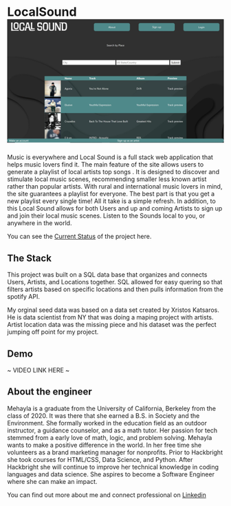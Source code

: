 # LocalSound ![The Playlist](Playlistscreenshot.JPG "A picture of the playlist")
Music is everywhere and Local Sound is a full stack web application that helps music lovers find it. The main feature of the site allows users to generate a playlist of local artists top songs . It is designed to discover and stimulate local music scenes, recommending smaller less known artist rather than popular artists. With rural and international music lovers in mind, the site guarantees a playlist for everyone. The best part is that you get a new playlist every single time! All it take is a simple refresh. In addition, to this Local Sound allows for both Users and up and coming Artists to sign up and join their local music scenes. Listen to the Sounds local to you, or anywhere in the world.


You can see the [Current Status](https://github.com/users/Mehayla/projects/1) of the project here.

## The Stack
This project was built on a SQL data base that organizes and connects Users, Artists, and Locations together. SQL allowed for easy quering so that filters artists based on specific locations and then pulls information from the spotify API. 
        
My orginal seed data was based on a data set created by Xristos Katsaros. He is data scientist from NY 
that was doing a maping project with artists. Artist location data was the missing piece and his dataset 
was the perfect jumping off point for my project.
## Demo
~ VIDEO LINK HERE ~

## About the engineer
Mehayla is a graduate from the University of California, Berkeley from the class of 2020. It was there that she earned a B.S. in Society and the Environment. She formally worked in the education field as an outdoor instructor, a guidance counselor, and as a math tutor. Her passion for tech stemmed from a early love of math, logic, and problem solving. Mehayla wants to make a positive difference in the world. In her free time she volunteers as a brand marketing manager for nonprofits. Prior to Hackbright she took courses for HTML/CSS, Data Science, and Python. After Hackbright she will continue to improve her technical knowledge in coding languages and data science. She aspires to become a Software Engineer where she can make an impact.

You can find out more about me and connect professional on [Linkedin](https://www.linkedin.com/in/mehaylacheadle/)